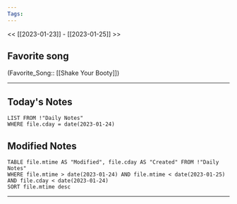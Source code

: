 ```yaml
---
Tags:
---
```

<< [[2023-01-23]] - [[2023-01-25]] >>
## Favorite song
(Favorite_Song:: [[Shake Your Booty]])
___
## Today's Notes
```dataview
LIST FROM !"Daily Notes"
WHERE file.cday = date(2023-01-24)
```
## Modified Notes
```dataview
TABLE file.mtime AS "Modified", file.cday AS "Created" FROM !"Daily Notes" 
WHERE file.mtime > date(2023-01-24) AND file.mtime < date(2023-01-25) AND file.cday < date(2023-01-24)
SORT file.mtime desc
```
___
